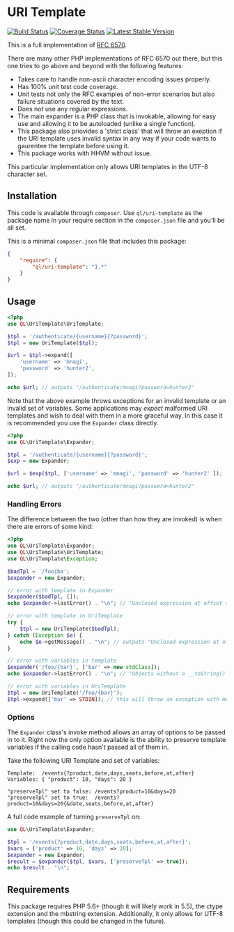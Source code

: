 # URI Template #

[![Build Status](https://travis-ci.org/QuickenLoans/uri-template.png?branch=master)](https://travis-ci.org/QuickenLoans/uri-template) [![Coverage Status](https://coveralls.io/repos/QuickenLoans/uri-template/badge.png?branch=master)](https://coveralls.io/r/QuickenLoans/uri-template?branch=master) [![Latest Stable Version](https://poser.pugx.org/ql/uri-template/v/stable.png)](https://packagist.org/packages/ql/uri-template)

This is a full implementation of [RFC 6570](http://tools.ietf.org/html/rfc6570).

There are many other PHP implementations of RFC 6570 out there, but this one
tries to go above and beyond with the following features:

- Takes care to handle non-ascii character encoding issues properly.
- Has 100% unit test code coverage.
- Unit tests not only the RFC examples of non-error scenarios but also failure
  situations covered by the text.
- Does not use any regular expressions.
- The main expander is a PHP class that is invokable, allowing for easy use and
  allowing it to be autoloaded (unlike a single function).
- This package also priovides a 'strict class' that will throw an exeption if
  the URI template uses invalid syntax in any way if your code wants to
  gaurentee the template before using it.
- This package works with HHVM without issue.

This particular implementation only allows URI templates in the UTF-8 character
set.

## Installation ##

This code is available through `composer`. Use `ql/uri-template` as the package
name in your require section in the `composer.json` file and you'll be all set.

This is a minimal `composer.json` file that includes this package:

```json
{
    "require": {
        "ql/uri-template": "1.*"
    }
}
```

## Usage ##

```php
<?php
use QL\UriTemplate\UriTemplate;

$tpl = '/authenticate/{username}{?password}';
$tpl = new UriTemplate($tpl);

$url = $tpl->expand([
    'username' => 'mnagi',
    'password' => 'hunter2',
]);

echo $url; // outputs "/authenticate/mnagi?password=hunter2"
```

Note that the above example throws exceptions for an invalid template or an
invalid set of variables. Some applications may *expect* malformed URI
templates and wish to deal with them in a more graceful way. In this case it is
recommended you use the `Expander` class directly.

```php
<?php
use QL\UriTemplate\Expander;

$tpl = '/authenticate/{username}{?password}';
$exp = new Expander;

$url = $exp($tpl, ['username' => 'mnagi', 'password' => 'hunter2' ]);

echo $url; // outputs "/authenticate/mnagi?password=hunter2"
```

### Handling Errors

The difference between the two (other than how they are invoked) is when there
are errors of some kind:

```php
<?php
use QL\UriTemplate\Expander;
use QL\UriTemplate\UriTemplate;
use QL\UriTemplate\Exception;

$badTpl = '/foo{ba';
$expander = new Expander;

// error with template in Expander
$expander($badTpl, []);
echo $expander->lastError() . "\n"; // "Unclosed expression at offset 4: /foo{ba"

// error with template in UriTemplate
try {
    $tpl = new UriTemplate($badTpl);
} catch (Exception $e) {
    echo $e->getMessage() . "\n"; // outputs "Unclosed expression at offset 4: /foo{ba"
}

// error with variables in template
$expander('/foo/{bar}', ['bar' => new stdClass]);
echo $expander->lastError() . "\n"; // "Objects without a __toString() method are not allowed as variable values."

// error with variables in UriTemplate
$tpl = new UriTemplate('/foo/{bar}');
$tpl->expand(['bar' => STDIN]); // this will throw an exception with message "Resources are not allowed as variable values."
```

### Options

The `Expander` class's invoke method allows an array of options to be passed in
to it. Right now the only option available is the ability to preserve template
variables if the calling code hasn't passed all of them in.

Take the following URI Template and set of variables:

```text
Template:  /events{?product,date,days,seats,before,at,after}
Variables: { "product": 10, "days": 20 }

"preserveTpl" set to false: /events?product=10&days=20
"preserveTpl" set to true:  /events?product=10&days=20{&date,seats,before,at,after}
```

A full code example of turning `preserveTpl` on:

```php
use QL\UriTemplate\Expander;

$tpl = '/events{?product,date,days,seats,before,at,after}';
$vars = ['product' => 10, 'days' => 20];
$expander = new Expander;
$result = $expander($tpl, $vars, ['preserveTpl' => true]);
echo $result . "\n";
```

## Requirements ##

This package requires PHP 5.6+ (though it will likely work in 5.5), the ctype 
extension and the mbstring extension. Additionally, it only allows for UTF-8
templates (though this could be changed in the future).

